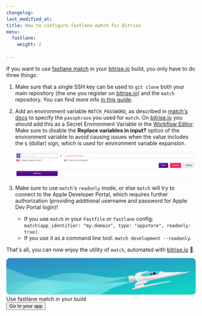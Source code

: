 ```yaml
---
changelog:
last_modified_at:
title: How to configure fastlane match for Bitrise
menu:
  fastlane:
    weight: 2

---
```

If you want to use [fastlane match](https://github.com/fastlane/fastlane/tree/master/match) in your [bitrise.io](https://www.bitrise.io/) build, you only have to do three things:

1. Make sure that a single SSH key can be used to `git clone` both your main repository (the one you register on [bitrise.io](https://www.bitrise.io/)) and the `match` repository.
   You can find more info [in this guide](/faq/adding-projects-with-submodules/).
2. Add an environment variable `MATCH_PASSWORD`, as described in [match's docs](https://docs.fastlane.tools/actions/match/#passphrase) to specify the `passphrase` you used for `match`. On [bitrise.io](https://www.bitrise.io/) you should add this as a Secret Environment Variable in the [Workflow Editor](/steps-and-workflows/getting-started-workflows/). Make sure to disable the **Replace variables in input?** option of the environment variable to avoid causing issues when the value includes the `$` (dollar) sign, which is used for environment variable expansion.

   ![](/img/matchpassword.png)
3. Make sure to use `match`'s `readonly` mode, or else `match` will try to connect to the Apple Developer Portal, which requires further authorization (providing additional username and password for Apple Dev Portal login)!
   * If you use `match` in your `Fastfile` or `fastlane` config: `match(app_identifier: "my.domain", type: "appstore", readonly: true)`.
   * If you use it as a command line tool: `match development --readonly`.

That's all, you can now enjoy the utility of `match`, automated with [bitrise.io](https://www.bitrise.io/) 🚀.

<div class="banner">
<img src="/assets/images/banner-bg-888x170.png" style="border: none;">
<div class="deploy-text">Use fastlane match in your build</div>
<a target="_blank" href="https://app.bitrise.io/dashboard/builds"><button class="button">Go to your app</button></a>
</div>